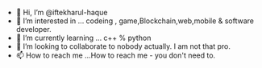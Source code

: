 - 👋 Hi, I’m @iftekharul-haque
- 👀 I’m interested in ...  codeing , game,Blockchain,web,mobile & software developer.
- 🌱 I’m currently learning ... c++ % python
- 💞️ I’m looking to collaborate to nobody actually. I am not that pro.
- 📫 How to reach me ...How to reach me - you don't need to.

<!---
iftekharul-haque/iftekharul-haque is a ✨ special ✨ repository because its `README.md` (this file) appears on your GitHub profile.
You can click the Preview link to take a look at your changes.
--->
